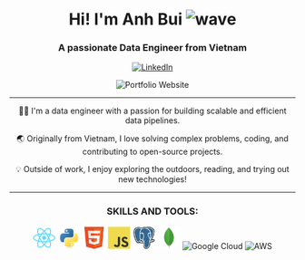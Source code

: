 <h1 align="center">Hi! I'm Anh Bui <img src="https://em-content.zobj.net/thumbs/120/apple/354/waving-hand_1f44b.png" alt="wave" width="30"/></h1>
<h3 align="center">A passionate Data Engineer from Vietnam</h3>

<p align="center">
  <a href="https://www.linkedin.com/in/anh-nt-bui/" target="_blank">
    <img src="https://img.shields.io/badge/LinkedIn-0A66C2?style=for-the-badge&logo=linkedin&logoColor=white" alt="LinkedIn">
  </a>
</p>

<p align="center">
  <img src="https://img.shields.io/badge/My%20Portfolio-8E44AD?style=for-the-badge&logo=internetexplorer&logoColor=white" alt="Portfolio Website" />
</p>

---

<p align="center">
  👨‍💻 I'm a data engineer with a passion for building scalable and efficient data pipelines.
</p>
<p align="center">
  🌏 Originally from Vietnam, I love solving complex problems, coding, and contributing to open-source projects.
</p>
<p align="center">
  💡 Outside of work, I enjoy exploring the outdoors, reading, and trying out new technologies!
</p>

---

<h3 align="center">SKILLS AND TOOLS:</h3>
<p align="center">
  <img src="https://raw.githubusercontent.com/devicons/devicon/master/icons/react/react-original.svg" alt="React" width="40" height="40"/>
  <img src="https://raw.githubusercontent.com/devicons/devicon/master/icons/python/python-original.svg" alt="Python" width="40" height="40"/>
  <img src="https://raw.githubusercontent.com/devicons/devicon/master/icons/html5/html5-original.svg" alt="HTML5" width="40" height="40"/>
  <img src="https://raw.githubusercontent.com/devicons/devicon/master/icons/javascript/javascript-original.svg" alt="JavaScript" width="40" height="40"/>
  <img src="https://raw.githubusercontent.com/devicons/devicon/master/icons/postgresql/postgresql-original.svg" alt="PostgreSQL" width="40" height="40"/>
  <img src="https://raw.githubusercontent.com/devicons/devicon/master/icons/mongodb/mongodb-original.svg" alt="MongoDB" width="40" height="40"/>
  <img src="https://www.vectorlogo.zone/logos/google_cloud/google_cloud-icon.svg" alt="Google Cloud" width="40" height="40"/>
  <img src="https://raw.githubusercontent.com/devicons/devicon/master/icons/aws/aws-original.svg" alt="AWS" width="40" height="40"/>
</p>
